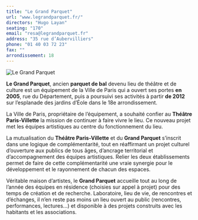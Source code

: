 ```yaml
---
title: "Le Grand Parquet"
url: "www.legrandparquet.fr/"
directors: "Hugo Layan"
seating: "170"
email: "resa@legrandparquet.fr"
address: "35 rue d’Aubervilliers"
phone: "01 40 03 72 23"
fax: ""
arrondissement: 18
---
```


![Le Grand Parquet](../images/18eme/le-grand-parquet/le-grand-parquet-1.jpg)

**Le Grand Parquet**, ancien **parquet de bal** devenu lieu de théâtre et de culture est un équipement de la Ville de Paris qui a ouvert ses portes **en 2005**, rue du Département, puis a poursuivi ses activités à partir **de 2012** sur l’esplanade des jardins d’Éole dans le 18e arrondissement.

La Ville de Paris, propriétaire de l’équipement, a souhaité confier au **Théâtre Paris-Villette** la mission de continuer à faire vivre le lieu. Ce nouveau projet met les équipes artistiques au centre du fonctionnement du lieu.

La mutualisation du **Théâtre Paris-Villette** et du **Grand Parquet** s’inscrit dans une logique de complémentarité, tout en réaffirmant un projet culturel d’ouverture aux publics de tous âges, d’ancrage territorial et d’accompagnement des équipes artistiques. Relier les deux établissements permet de faire de cette complémentarité une vraie synergie pour le développement et le rayonnement de chacun des espaces.

Véritable maison d’artistes, le **Grand Parquet** accueille tout au long de l’année des équipes en résidence (choisies sur appel à projet) pour des temps de création et de recherche. Laboratoire, lieu de vie, de rencontres et d’échanges, il n’en reste pas moins un lieu ouvert au public (rencontres, performances, lectures…) et disponible à des projets construits avec les habitants et les associations.

